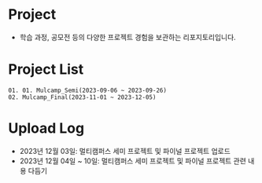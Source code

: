 # Project
- 학습 과정, 공모전 등의 다양한 프로젝트 경험을 보관하는 리포지토리입니다.

# Project List
```
01. 01. Mulcamp_Semi(2023-09-06 ~ 2023-09-26)
02. Mulcamp_Final(2023-11-01 ~ 2023-12-05)
```

# Upload Log
- 2023년 12월 03일: 멀티캠퍼스 세미 프로젝트 및 파이널 프로젝트 업로드
- 2023년 12월 04일 ~ 10일: 멀티캠퍼스 세미 프로젝트 및 파이널 프로젝트 관련 내용 다듬기
